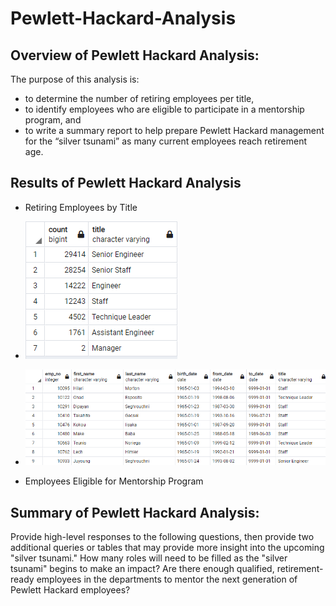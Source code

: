 # Pewlett-Hackard-Analysis

## Overview of Pewlett Hackard Analysis: 
The purpose of this analysis is:
- to determine the number of retiring employees per title, 
- to identify employees who are eligible to participate in a mentorship program, and
- to write a summary report to help prepare Pewlett Hackard management for the “silver tsunami” as many current employees reach retirement age.

## Results of Pewlett Hackard Analysis
- Retiring Employees by Title
- ![Retiring_Titles](Screenshots/Retiring_Titles.PNG)
- ![Mentorship_Eligibility](Screenshots/Mentorship_Eligibility.PNG)

- Employees Eligible for Mentorship Program

## Summary of Pewlett Hackard Analysis: 
Provide high-level responses to the following questions, then provide two additional queries or tables that may provide more insight into the upcoming "silver tsunami."
How many roles will need to be filled as the "silver tsunami" begins to make an impact?
Are there enough qualified, retirement-ready employees in the departments to mentor the next generation of Pewlett Hackard employees?
